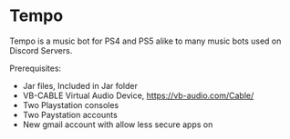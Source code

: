 # Tempo
Tempo is a music bot for PS4 and PS5 alike to many music bots used on Discord Servers.

Prerequisites:
  - Jar files, Included in Jar folder
  - VB-CABLE Virtual Audio Device, https://vb-audio.com/Cable/
  - Two Playstation consoles
  - Two Paystation accounts
  - New gmail account with allow less secure apps on
